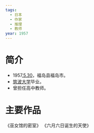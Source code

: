 ```yaml
---
tags:
  - 日本
  - 作家
  - 推理
  - 教师
year: 1957
---
```

# 简介

- 1957[.5.30](2024-05-30.md)，福岛县福岛市。
- [筑波大学](筑波大学.md)毕业。
- 曾担任高中教师。
# 主要作品

《巫女馆的密室》
《六月六日诞生的天使》